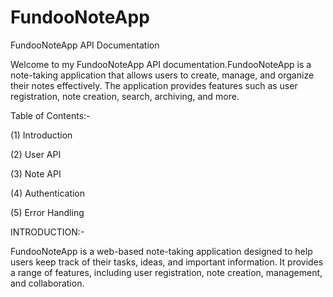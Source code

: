 # FundooNoteApp
FundooNoteApp API Documentation

Welcome to my FundooNoteApp API documentation.FundooNoteApp is a note-taking application that allows users to create, manage, and organize their notes effectively. The application provides features such as user registration, note creation, search, archiving, and more.

 
Table of Contents:-

(1) Introduction

(2) User API

(3) Note API

(4) Authentication

(5) Error Handling





INTRODUCTION:-

FundooNoteApp is a web-based note-taking application designed to help users keep track of their tasks, ideas, and important information. It provides a range of features, including user registration, note creation, management, and collaboration. 
